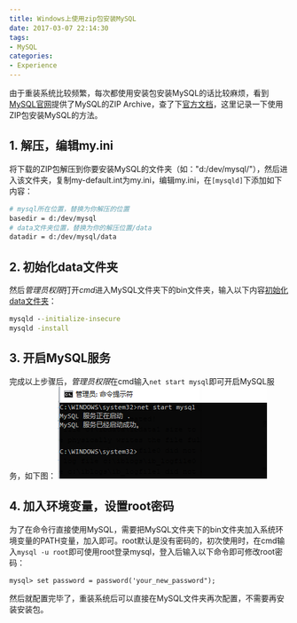 ```yaml
---
title: Windows上使用zip包安装MySQL
date: 2017-03-07 22:14:30
tags:
- MySQL
categories:
- Experience
---
```


由于重装系统比较频繁，每次都使用安装包安装MySQL的话比较麻烦，看到[MySQL官网](https://dev.mysql.com/downloads/mysql/)提供了MySQL的ZIP Archive，查了下[官方文档](https://dev.mysql.com/doc/refman/5.7/en/windows-install-archive.html)，这里记录一下使用ZIP包安装MySQL的方法。

<!-- more -->
## 1. 解压，编辑my.ini
将下载的ZIP包解压到你要安装MySQL的文件夹（如："d:/dev/mysql/"），然后进入该文件夹，复制my-default.int为my.ini，编辑my.ini，在`[mysqld]`下添加如下内容：
``` bash
# mysql所在位置，替换为你解压的位置
basedir = d:/dev/mysql
# data文件夹位置，替换为你的解压位置/data
datadir = d:/dev/mysql/data
```

## 2. 初始化data文件夹
然后*管理员权限*打开*cmd*进入MySQL文件夹下的bin文件夹，输入以下内容[初始化data文件夹](https://dev.mysql.com/doc/refman/5.7/en/data-directory-initialization-mysqld.html)：
``` cmd
mysqld --initialize-insecure
mysqld -install
```


## 3. 开启MySQL服务
完成以上步骤后，*管理员权限*在cmd输入`net start mysql`即可开启MySQL服务，如下图：
![](https://github.com/csJd/csJd.github.io/raw/res/mysql-zip-install-1.png)

## 4. 加入环境变量，设置root密码
为了在命令行直接使用MySQL，需要把MySQL文件夹下的bin文件夹加入系统环境变量的PATH变量，加入即可。root默认是没有密码的，初次使用时，在cmd输入`mysql -u root`即可使用root登录mysql，登入后输入以下命令即可修改root密码：
```  mysql
mysql> set password = password('your_new_password");
```
然后就配置完毕了，重装系统后可以直接在MySQL文件夹再次配置，不需要再安装安装包。
